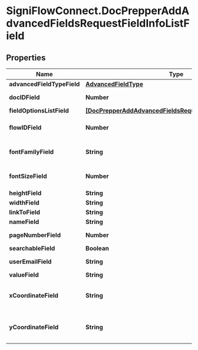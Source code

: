 # SigniFlowConnect.DocPrepperAddAdvancedFieldsRequestFieldInfoListField

## Properties

Name | Type | Description | Notes
------------ | ------------- | ------------- | -------------
**advancedFieldTypeField** | [**AdvancedFieldType**](AdvancedFieldType.md) |  | 
**docIDField** | **Number** | Document ID field. | 
**fieldOptionsListField** | [**[DocPrepperAddAdvancedFieldsRequestFieldOptionsListField]**](DocPrepperAddAdvancedFieldsRequestFieldOptionsListField.md) |  | [optional] 
**flowIDField** | **Number** | Document Flow ID field. | 
**fontFamilyField** | **String** | Font family of the text in the field | 
**fontSizeField** | **Number** | Font size of the text in the field | 
**heightField** | **String** | Field height | 
**widthField** | **String** | Field Width | 
**linkToField** | **String** |  | 
**nameField** | **String** |  | 
**pageNumberField** | **Number** | Field page number. | 
**searchableField** | **Boolean** |  | 
**userEmailField** | **String** | User email address. | 
**valueField** | **String** |  | 
**xCoordinateField** | **String** | X-coordinates of field on the page | 
**yCoordinateField** | **String** | Y-coordinates of field on the page | 


